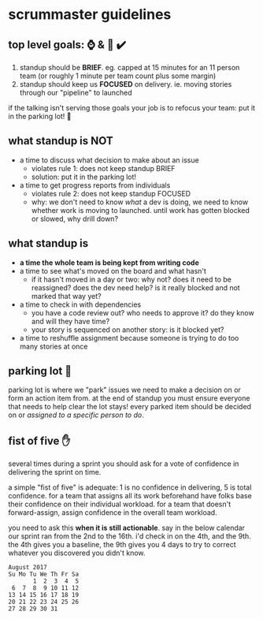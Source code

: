 # scrummaster guidelines

## top level goals: :watch: & :ship: :heavy_check_mark:

1. standup should be **BRIEF**. eg. capped at 15 minutes for an 11 person
   team (or roughly 1 minute per team count plus some margin)
2. standup should keep us **FOCUSED** on delivery. ie. moving stories
   through our "pipeline" to launched

if the talking isn't serving those goals your job is to refocus your team:
put it in the parking lot! :rotating_light:

## what standup is NOT

- a time to discuss what decision to make about an issue
  - violates rule 1: does not keep standup BRIEF
  - solution: put it in the parking lot!
- a time to get progress reports from individuals
  - violates rule 2: does not keep standup FOCUSED
  - why: we don't need to know _what_ a dev is doing, we need to know
    whether work is moving to launched. until work has gotten blocked or
    slowed, why drill down?

## what standup is

- **a time the whole team is being kept from writing code**
- a time to see what's moved on the board and what hasn't
  - if it hasn't moved in a day or two: why not? does it need to be
    reassigned? does the dev need help? is it really blocked and not
    marked that way yet?
- a time to check in with dependencies
  - you have a code review out? who needs to approve it? do they know and
    will they have time?
  - your story is sequenced on another story: is it blocked yet?
- a time to reshuffle assignment because someone is trying to do too many
  stories at once

## parking lot :car:

parking lot is where we "park" issues we need to make a decision on or
form an action item from. at the end of standup you must ensure everyone
that needs to help clear the lot stays! every parked item should be
decided on or _assigned to a specific person to do_.

## fist of five :hand:

several times during a sprint you should ask for a vote of confidence in
delivering the sprint on time.

a simple "fist of five" is adequate: 1 is no confidence in delivering,
5 is total confidence. for a team that assigns all its work beforehand
have folks base their confidence on their individual workload. for a team
that doesn't forward-assign, assign confidence in the overall team
workload.

you need to ask this **when it is still actionable**. say in the below
calendar our sprint ran from the 2nd to the 16th. i'd check in on the 4th,
and the 9th. the 4th gives you a baseline, the 9th gives you 4 days to try
to correct whatever you discovered you didn't know.

```
August 2017
Su Mo Tu We Th Fr Sa
       1  2  3  4  5
 6  7  8  9 10 11 12
13 14 15 16 17 18 19
20 21 22 23 24 25 26
27 28 29 30 31
```
